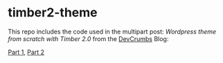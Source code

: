 # timber2-theme

This repo includes the code used in the multipart post: _Wordpress theme from scratch with Timber 2.0_ from the [DevCrumbs](https://devcrumbs.com) Blog:

[Part 1](https://devcrumbs.com/wordpress-theme-from-scratch-with-timber-2-part-1/), [Part 2](https://devcrumbs.com/wordpress-theme-from-scratch-with-timber-2-part-2/)
